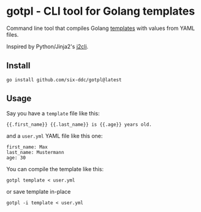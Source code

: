 # gotpl - CLI tool for Golang templates

Command line tool that compiles Golang
[templates](http://golang.org/pkg/text/template/) with values from YAML files.

Inspired by Python/Jinja2's [j2cli](https://github.com/kolypto/j2cli).

## Install

    go install github.com/six-ddc/gotpl@latest

## Usage

Say you have a `template` file like this:

    {{.first_name}} {{.last_name}} is {{.age}} years old.

and a `user.yml` YAML file like this one:

    first_name: Max
    last_name: Mustermann
    age: 30

You can compile the template like this:

    gotpl template < user.yml

or save template in-place

    gotpl -i template < user.yml
